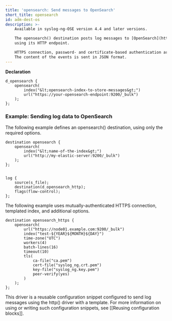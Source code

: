 ```yaml
---
title: 'opensearch: Send messages to OpenSearch'
short_title: opensearch
id: adm-dest-os
description: >-
    Available in syslog-ng-OSE version 4.4 and later versions.

    The opensearch() destination posts log messages to [OpenSearch](https://opensearch.org)
    using its HTTP endpoint.

    HTTPS connection, password- and certificate-based authentication are supported.
    The content of the events is sent in JSON format.
---
```


**Declaration**

```config
d_opensearch {
    opensearch(
        index("&lt;opensearch-index-to-store-messages&gt;")
        url("https://your-opensearch-endpoint:9200/_bulk")
    );
};
```

### Example: Sending log data to OpenSearch

The following example defines an opensearch() destination, using only the required options.

```config
destination opensearch {
    opensearch(
        index("&lt;name-of-the-index&gt;")
        url("http://my-elastic-server:9200/_bulk")
    );
};


log {
    source(s_file);
    destination(d_opensearch_http);
    flags(flow-control);
};
```

The following example uses mutually-authenticated HTTPS connection, templated index, and additional options.

```config
destination opensearch_https {
    opensearch(
        url("https://node01.example.com:9200/_bulk")
        index("test-${YEAR}${MONTH}${DAY}")
        time-zone("UTC")
        workers(4)
        batch-lines(16)
        timeout(10)
        tls(
            ca-file("ca.pem")
            cert-file("syslog_ng.crt.pem")
            key-file("syslog_ng.key.pem")
            peer-verify(yes)
        )
    );
};
```

This driver is a reusable configuration snippet configured to send log messages using the http() driver with a template. For more information on using or writing such configuration snippets, see [[Reusing configuration blocks]].
